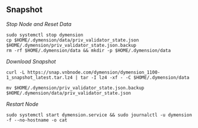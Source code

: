 ## Snapshot
_Stop Node and Reset Data_
```
sudo systemctl stop dymension
cp $HOME/.dymension/data/priv_validator_state.json $HOME/.dymension/priv_validator_state.json.backup
rm -rf $HOME/.dymension/data && mkdir -p $HOME/.dymension/data
```
_Download Snapshot_
```
curl -L https://snap.vnbnode.com/dymension/dymension_1100-1_snapshot_latest.tar.lz4 | tar -I lz4 -xf - -C $HOME/.dymension/data
```
```
mv $HOME/.dymension/priv_validator_state.json.backup $HOME/.dymension/data/priv_validator_state.json
```
_Restart Node_
```
sudo systemctl start dymension.service && sudo journalctl -u dymension -f --no-hostname -o cat
```
